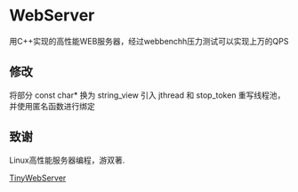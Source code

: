 # WebServer
用C++实现的高性能WEB服务器，经过webbenchh压力测试可以实现上万的QPS

## 修改
将部分 const char* 换为 string_view
引入 jthread 和 stop_token 重写线程池，并使用匿名函数进行绑定

## 致谢
Linux高性能服务器编程，游双著.

[TinyWebServer](https://github.com/qinguoyi/TinyWebServer)
